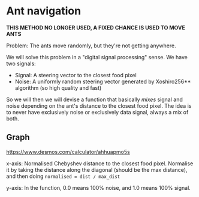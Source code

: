 # Ant navigation
**THIS METHOD NO LONGER USED, A FIXED CHANCE IS USED TO MOVE ANTS**

Problem: The ants move randomly, but they're not getting anywhere.

We will solve this problem in a "digital signal processing" sense. We have two signals:

- Signal: A steering vector to the closest food pixel
- Noise: A uniformly random steering vector generated by Xoshiro256** algorithm (so high quality
and fast)

So we will then we will devise a function that basically _mixes_ signal and noise depending on the
ant's distance to the closest food pixel. The idea is to never have exclusively noise or exclusively
data signal, always a mix of both.

## Graph
https://www.desmos.com/calculator/ahhuapmo5s

x-axis: Normalised Chebyshev distance to the closest food pixel. Normalise it by taking the distance
along the diagonal (should be the max distance), and then doing `normalised = dist / max_dist`

y-axis: In the function, 0.0 means 100% noise, and 1.0 means 100% signal.

